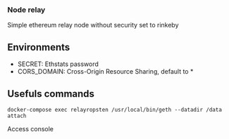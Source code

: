 ### Node relay

Simple ethereum relay node without security set to rinkeby

## Environments

 * SECRET:       Ethstats password
 * CORS_DOMAIN:  Cross-Origin Resource Sharing, default to *

## Usefuls commands

`docker-compose exec relayropsten /usr/local/bin/geth --datadir /data attach`

Access console
